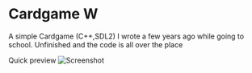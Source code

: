 # Cardgame W
A simple Cardgame (C++,SDL2) I wrote a few years ago while going to school.
Unfinished and the code is all over the place

Quick preview
![Screenshot](https://user-images.githubusercontent.com/17035272/71309379-6a005880-2407-11ea-9c78-5354e02ee042.png)

